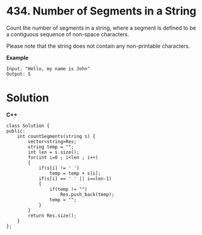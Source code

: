 # 434. Number of Segments in a String
Count the number of segments in a string, where a segment is defined to be a contiguous sequence of non-space characters.

Please note that the string does not contain any non-printable characters.

**Example**
```
Input: "Hello, my name is John"
Output: 5
```

# Solution
**C++**
```
class Solution {
public:
    int countSegments(string s) {
        vector<string>Res;
        string temp = "";
        int len = s.size();
        for(int i=0 ; i<len ; i++)
        {
            if(s[i] != ' ')
                temp = temp + s[i];
            if(s[i] == ' ' || i==len-1)
            {
                if(temp != "")
                    Res.push_back(temp);
                temp = "";
            }
        }
        return Res.size();
    }
};
```
